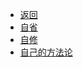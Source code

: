 * [返回](../README.md)
* [自省](./Self-Monitoring.md)
* [自修](./Cultivation.md)
* [自己的方法论](./thoughts.md)
